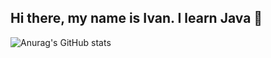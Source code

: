 ## Hi there, my name is Ivan. I learn Java 👋

![Anurag's GitHub stats](https://github-readme-stats.vercel.app/api?username=kalininIvan1990&show_icons=true&theme=radical)


<!--
**kalininIvan1990/kalininIvan1990** is a ✨ _special_ ✨ repository because its `README.md` (this file) appears on your GitHub profile.

Here are some ideas to get you started:

- 🔭 I’m currently working on ...
- 🌱 I’m currently learning ...
- 👯 I’m looking to collaborate on ...
- 🤔 I’m looking for help with ...
- 💬 Ask me about ...
- 📫 How to reach me: ...
- 😄 Pronouns: ...
- ⚡ Fun fact: ...
-->
